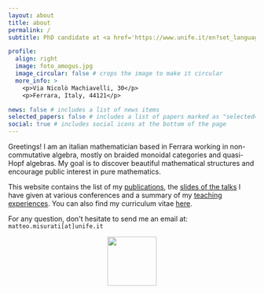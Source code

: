 ```yaml
---
layout: about
title: about
permalink: /
subtitle: PhD candidate at <a href='https://www.unife.it/en?set_language=en'>University of Ferrara</a>.

profile:
  align: right
  image: foto_amogus.jpg
  image_circular: false # crops the image to make it circular
  more_info: >
    <p>Via Nicolò Machiavelli, 30</p>
    <p>Ferrara, Italy, 44121</p>

news: false # includes a list of news items
selected_papers: false # includes a list of papers marked as "selected={true}"
social: true # includes social icons at the bottom of the page
---
```


Greetings! I am an italian mathematician based in Ferrara working in non-commutative algebra, mostly on braided monoidal categories and quasi-Hopf algebras. My goal is to discover beautiful mathematical structures and encourage public interest in pure mathematics. 

This website contains the list of my [publications](https://matteo-misurati.github.io/publications/), the [slides of the talks](https://matteo-misurati.github.io/talks/) I have given at various conferences and a summary of my [teaching experiences](https://matteo-misurati.github.io/teaching/). You can also find my curriculum vitae [here](https://matteo-misurati.github.io/cv/).

For any question, don't hesitate to send me an email at: `matteo.misurati[at]unife.it`

<div align="center">
  <img src="google116a61e2c86c6aa3.html" height="100" />

</div>
